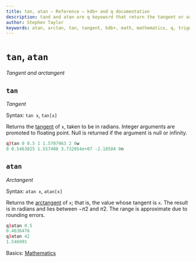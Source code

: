 ```yaml
---
title: tan, atan – Reference – kdb+ and q documentation
description: tand and atan are q keyowsrd that return the tangent or arctangent of their argument.
author: Stephen Taylor
keywords: atan, arctan, tan, tangent, kdb+, math, mathematics, q, trigonometry
---
```

# `tan`, `atan`



_Tangent and arctangent_

## `tan`

_Tangent_

Syntax: `tan x`, `tan[x]`

Returns the [tangent](https://en.wikipedia.org/wiki/Tangent) of `x`, taken to be in radians. Integer arguments are promoted to floating point. Null is returned if the argument is null or infinity.

```q
q)tan 0 0.5 1 1.5707963 2 0w
0 0.5463025 1.557408 3.732054e+07 -2.18504 0n
```


## `atan`

_Arctangent_

Syntax: `atan x`, `atan[x]`

Returns the [arctangent](https://en.wikipedia.org/wiki/Inverse_trigonometric_functions#Basic_properties) of `x`; that is, the value whose tangent is `x`. The result is in radians and lies between $-{\pi}{2}$ and ${\pi}{2}$. The range is approximate due to rounding errors.

```q
q)atan 0.5
0.4636476
q)atan 42
1.546991
```


<i class="far fa-hand-point-right"></i>
Basics: [Mathematics](../basics/math.md)

